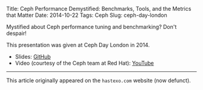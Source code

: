 Title: Ceph Performance Demystified: Benchmarks, Tools, and the Metrics that Matter
Date: 2014-10-22
Tags: Ceph
Slug: ceph-day-london

Mystified about Ceph performance tuning and benchmarking? Don't
despair!

This presentation was given at Ceph Day London in 2014. <!--break-->

* Slides: [GitHub](//fghaas.github.io/ceph-day-london/)
* Video (courtesy of the Ceph team at Red Hat): [YouTube](//youtu.be/0B_A9VkRb1E)

* * *

This article originally appeared on the `hastexo.com` website (now defunct).
